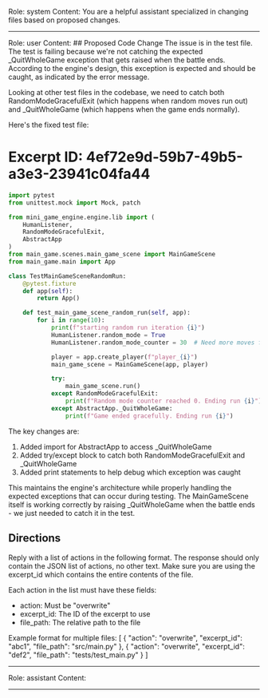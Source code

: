 Role: system
Content: You are a helpful assistant specialized in changing files based on proposed changes.
__________________
Role: user
Content: ## Proposed Code Change
The issue is in the test file. The test is failing because we're not catching the expected _QuitWholeGame exception that gets raised when the battle ends. According to the engine's design, this exception is expected and should be caught, as indicated by the error message.

Looking at other test files in the codebase, we need to catch both RandomModeGracefulExit (which happens when random moves run out) and _QuitWholeGame (which happens when the game ends normally).

Here's the fixed test file:

# Excerpt ID: 4ef72e9d-59b7-49b5-a3e3-23941c04fa44
```python main_game/tests/test_main_game_scene.py
import pytest
from unittest.mock import Mock, patch

from mini_game_engine.engine.lib import (
    HumanListener, 
    RandomModeGracefulExit,
    AbstractApp
)
from main_game.scenes.main_game_scene import MainGameScene
from main_game.main import App

class TestMainGameSceneRandomRun:
    @pytest.fixture
    def app(self):
        return App()

    def test_main_game_scene_random_run(self, app):
        for i in range(10):
            print(f"starting random run iteration {i}")
            HumanListener.random_mode = True
            HumanListener.random_mode_counter = 30  # Need more moves for battle scene

            player = app.create_player(f"player_{i}")
            main_game_scene = MainGameScene(app, player)

            try:
                main_game_scene.run()
            except RandomModeGracefulExit:
                print(f"Random mode counter reached 0. Ending run {i}")
            except AbstractApp._QuitWholeGame:
                print(f"Game ended gracefully. Ending run {i}")
```

The key changes are:
1. Added import for AbstractApp to access _QuitWholeGame
2. Added try/except block to catch both RandomModeGracefulExit and _QuitWholeGame
3. Added print statements to help debug which exception was caught

This maintains the engine's architecture while properly handling the expected exceptions that can occur during testing. The MainGameScene itself is working correctly by raising _QuitWholeGame when the battle ends - we just needed to catch it in the test.

## Directions
Reply with a list of actions in the following format. The response should only contain the JSON list of actions, no other text.
Make sure you are using the excerpt_id which contains the entire contents of the file.

Each action in the list must have these fields:
- action: Must be "overwrite"
- excerpt_id: The ID of the excerpt to use
- file_path: The relative path to the file

Example format for multiple files:
[
    {
        "action": "overwrite",
        "excerpt_id": "abc1",
        "file_path": "src/main.py"
    },
    {
        "action": "overwrite",
        "excerpt_id": "def2",
        "file_path": "tests/test_main.py"
    }
]
__________________
Role: assistant
Content: 
__________________
